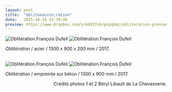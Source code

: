 ```yaml
---
layout: post
title:  "Oblit&eacute;ration"
date:   2015-10-14 15:39:40
preview: https://www.dropbox.com/s/m9327vbrpoyqbmz/obliteration-preview.jpg?raw=1
---
```


<img src="https://www.dropbox.com/s/z5f50vu5tsgm6dj/Obliteration-2017-%C2%A9Ensad-ph.Beryl-Libault-de-La-Chevasnerie%282%29.jpg?raw=1" alt="Oblit&eacute;ration.Fran&ccedil;ois Dufeil">

<img src="https://www.dropbox.com/s/uqtvut7u8dyd5ty/Obliteration-2017-%C2%A9Ensad-ph.Beryl-Libault-de-La-Chevasnerie.jpg?raw=1" alt="Oblit&eacute;ration.Fran&ccedil;ois Dufeil"> 

<p style="text-align:justify">
<span style="font-style: italic;">Oblit&eacute;ration</span> / acier / 1300 x 900 x 200 mm / 2017.
</p>
<br>

<img src="https://www.dropbox.com/s/jgwinif3rwt1xlq/Obliteration-2017%282%29.jpg?raw=1" alt="Oblit&eacute;ration.Fran&ccedil;ois Dufeil">

<img src="https://www.dropbox.com/s/py8knlqvsw8afrq/Obliteration-2017%20%283%29.jpg?raw=1" alt="Oblit&eacute;ration.Fran&ccedil;ois Dufeil">

<p style="text-align:justify">
<span style="font-style: italic;">Oblit&eacute;ration</span> / empreinte sur b&eacute;ton / 1300 x 900 mm / 2017.
</p>

<p style="text-align:right; font-size: 14px;">
Cr&eacute;dits photos 1 et 2 B&eacute;ryl Libault de La Chevasnerie.
</p>
<br>






